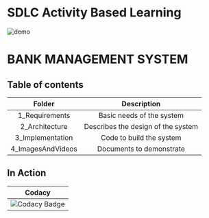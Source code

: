 # SDLC Activity Based Learning
![demo](https://zybermedia.net/wp-content/uploads/2019/07/banking.jpg)
# BANK MANAGEMENT SYSTEM
## Table of contents
|Folder|Description|
|:---:|:---:|
|1_Requirements|Basic needs of the system|
|2_Architecture|Describes the design of the system|
|3_Implementation|Code to build the system|
|4_ImagesAndVideos|Documents to demonstrate|
## In Action
|Codacy|
|:--:|
|![Codacy Badge](https://app.codacy.com/project/badge/Grade/8e1c6b595b374c7280357288c5e9c035)|

